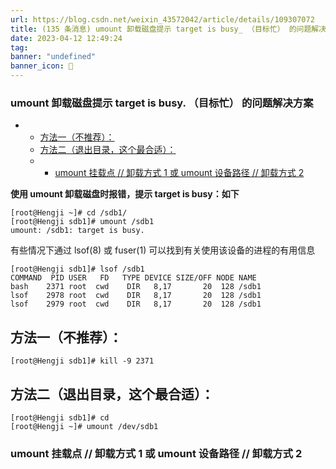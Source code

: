 ```yaml
---
url: https://blog.csdn.net/weixin_43572042/article/details/109307072
title: (135 条消息) umount 卸载磁盘提示 target is busy_ （目标忙） 的问题解决方案_Crazy_Hengji 的博客 - CSDN 博客
date: 2023-04-12 12:49:24
tag: 
banner: "undefined"
banner_icon: 🔖
---
```

### umount 卸载磁盘提示 target is busy. （目标忙） 的问题解决方案

*   *   [方法一（不推荐）：](#_16)
    *   [方法二（退出目录，这个最合适）：](#_22)
    *   *   [umount 挂载点 // 卸载方式 1 或 umount 设备路径 // 卸载方式 2](#umount___1__umount___2_28)

**使用 umount 卸载磁盘时报错，提示 target is busy：如下**

```
[root@Hengji ~]# cd /sdb1/
[root@Hengji sdb1]# umount /sdb1 
umount: /sdb1: target is busy.

```

有些情况下通过 lsof(8) 或 fuser(1) 可以找到有关使用该设备的进程的有用信息

```
[root@Hengji sdb1]# lsof /sdb1
COMMAND  PID USER   FD   TYPE DEVICE SIZE/OFF NODE NAME
bash    2371 root  cwd    DIR   8,17       20  128 /sdb1
lsof    2978 root  cwd    DIR   8,17       20  128 /sdb1
lsof    2979 root  cwd    DIR   8,17       20  128 /sdb1

```

## 方法一（不推荐）：

```
[root@Hengji sdb1]# kill -9 2371

```

## 方法二（退出目录，这个最合适）：

```
[root@Hengji sdb1]# cd 
[root@Hengji ~]# umount /dev/sdb1

```

### umount 挂载点 // 卸载方式 1 或 umount 设备路径 // 卸载方式 2